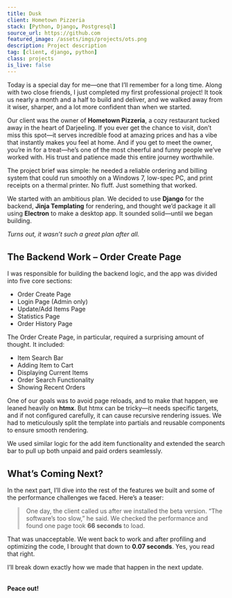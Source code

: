 ```yaml
---
title: Dusk
client: Hometown Pizzeria
stack: [Python, Django, Postgresql]
source_url: https://github.com
featured_image: /assets/imgs/projects/ots.png
description: Project description
tag: [client, django, python]
class: projects
is_live: false
---
```


<div>

  <p>
    Today is a special day for me—one that I’ll remember for a long time. Along with two close friends, I just completed my first professional project! It took us nearly a month and a half to build and deliver, and we walked away from it wiser, sharper, and a lot more confident than when we started.
  </p>

  <p>
    Our client was the owner of <strong>Hometown Pizzeria</strong>, a cozy restaurant tucked away in the heart of Darjeeling. If you ever get the chance to visit, don’t miss this spot—it serves incredible food at amazing prices and has a vibe that instantly makes you feel at home. And if you get to meet the owner, you’re in for a treat—he’s one of the most cheerful and funny people we’ve worked with. His trust and patience made this entire journey worthwhile.
  </p>

  <p>
    The project brief was simple: he needed a reliable ordering and billing system that could run smoothly on a Windows 7, low-spec PC, and print receipts on a thermal printer. No fluff. Just something that worked.
  </p>

  <p>
    We started with an ambitious plan. We decided to use <strong>Django</strong> for the backend, <strong>Jinja Templating</strong> for rendering, and thought we’d package it all using <strong>Electron</strong> to make a desktop app. It sounded solid—until we began building.
  </p>

  <p><em>Turns out, it wasn’t such a great plan after all.</em></p>

  <h2 style="margin-top: 2rem;">The Backend Work – Order Create Page</h2>

  <p>
    I was responsible for building the backend logic, and the app was divided into five core sections:
  </p>

  <ul>
    <li>Order Create Page</li>
    <li>Login Page (Admin only)</li>
    <li>Update/Add Items Page</li>
    <li>Statistics Page</li>
    <li>Order History Page</li>
  </ul>

  <p>
    The Order Create Page, in particular, required a surprising amount of thought. It included:
  </p>

  <ul>
    <li>Item Search Bar</li>
    <li>Adding Item to Cart</li>
    <li>Displaying Current Items</li>
    <li>Order Search Functionality</li>
    <li>Showing Recent Orders</li>
  </ul>

  <p>
    One of our goals was to avoid page reloads, and to make that happen, we leaned heavily on <strong>htmx</strong>. But htmx can be tricky—it needs specific targets, and if not configured carefully, it can cause recursive rendering issues. We had to meticulously split the template into partials and reusable components to ensure smooth rendering.
  </p>

  <p>
    We used similar logic for the add item functionality and extended the search bar to pull up both unpaid and paid orders seamlessly.
  </p>

  <h2 style="margin-top: 2rem;">What’s Coming Next?</h2>

  <p>
    In the next part, I’ll dive into the rest of the features we built and some of the performance challenges we faced. Here’s a teaser:
  </p>

  <blockquote style="border-left: 4px solid #ccc; padding-left: 1rem; color: #555;">
    One day, the client called us after we installed the beta version. “The software’s too slow,” he said. We checked the performance and found one page took <strong>66 seconds</strong> to load.
  </blockquote>

  <p>
    That was unacceptable. We went back to work and after profiling and optimizing the code, I brought that down to <strong>0.07 seconds</strong>. Yes, you read that right.
  </p>

  <p>
    I’ll break down exactly how we made that happen in the next update.
  </p>

  <p style="margin-top: 2rem;"><strong>Peace out!</strong></p>

</div>



